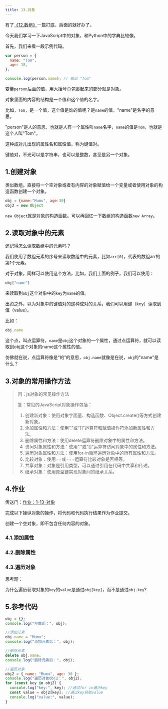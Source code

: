 ```yaml
---
title: 13.对象
---
```


有了[《12.数组》](./p1-12-array.md)一篇打底，后面的就好办了。

今天我们学习一下JavaScript中的对象，和Python中的字典比较像。

首先，我们来看一段示例代码。

```js
var person = {
  name: "Tom",
  age: 18,
};

console.log(person.name); // 输出 "Tom"
```

变量`person`后面的值，用大括号`{}`包裹起来的部分就是对象。

对象里面的内容的结构是一个值和这个值的名字。

比如，`Tom`，是一个值，这个值是谁的值呢？是`name`的值，"name"是名字的意思。

"person"是人的意思，也就是人有一个属性叫`name`名字，`name`的值是`Tom`，也就是这个人叫"Tom"。

这种成对儿出现的属性名和属性值，称为键值对。

键值对，不光可以是字符串，也可以是整数，甚至是另一个对象。

## 1.创建对象

类似数组。直接将一个空对象或者有内容的对象赋值给一个变量或者使用对象的构造函数创建一个对象。

```js
obj = {name:"Mumu", age:30}
obj2 = new Object
```

`new Object`就是对象的构造函数。可以再回忆一下数组的构造函数`new Array`。

## 2.读取对象中的元素

还记得怎么读取数组中的元素吗？

我们使用了数组元素的序号来读取数组中的元素，比如`arr[0]`，代表的数组arr的第1个元素。

对于对象，同样可以使用这个方法，比如，我们上面的例子，我们可以使用：

```js
obj["name"]
```

来读取到`obj`这个对象中的`key`为`name`的值。

出资之外，以为对象中的键值对的这种成对的关系，我们可以用键（key）读取到值（value）。

比如：

```js
obj.name
```

这个点，叫点运算符，`name`是`obj`这个对象的一个属性，通过点运算符，就可以读取到obj这个对象的name这个属性的值。

仿佛就在说，点运算符像是“的”的意思，`obj.name`就像是在说，`obj`的"name"是什么？

## 3.对象的常用操作方法

> 问：js对象的常见操作方法
>
> 答：常见的JavaScript对象操作包括：
>
> 1. 创建新对象：使用对象字面量、构造函数、Object.create()等方式创建新对象。
> 2. 添加属性和方法：使用“.”或“[]”运算符和赋值操作符添加新属性和方法。
> 3. 删除属性和方法：使用delete运算符删除对象中的属性和方法。
> 4. 访问对象属性和方法：使用“.”或“[]”运算符访问对象中的属性和方法。
> 5. 遍历对象属性和方法：使用for-in循环遍历对象中的所有属性和方法。
> 6. 比较对象：使用==或===运算符比较对象是否相等。
> 7. 共享对象：对象是引用类型，可以通过引用在代码中共享和传递。
> 8. 继承对象：使用原型链实现对象间的继承关系。

## 4.作业

传送门：[作业：1-13-对象](https://github.com/coding-newbies-group/programming-co_creation-docs/issues/156)


完成以下操纵对象的操作，将代码和代码执行结果作为作业提交。

创建一个空对象，即不包含任何内容的对象。

### 4.1.添加属性

### 4.2.删除属性

### 4.3.遍历对象

思考题：

为什么遍历获取对象的`key`的`value`是通过`obj[key]`，而不是通过`obj.key`?



## 5.参考代码

```js
obj = {};
console.log("空数组：", obj);

//添加元素
obj.name = "Mumu";
console.log("添加元素后：", obj);

//删除元素
delete obj.name;
console.log("删除元素后：", obj);

//遍历对象
obj2 = { name: "Mumu", age: 30 };
console.log("遍历对象Obj2：", obj2);
for (const key in obj2) {
  console.log("key:", key); //通过for in遍历key
  const value = obj2[key]; //通过key获取value
  console.log("value:", value);
}
```

